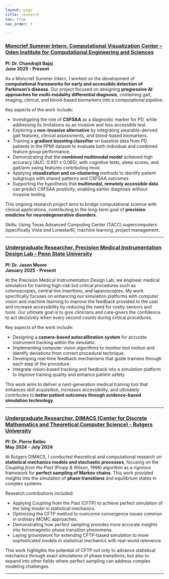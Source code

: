 ```yaml
---
layout: page
title: research
nav: true
nav_order: 3

--- 
```


### [Moncrief Summer Intern, Computational Visualization Center – Oden Institute for Computational Engineering and Sciences](assets/pdf/cvc.pdf)  
**PI: Dr. Chandrajit Bajaj**  
**June 2025 - Present**

As a Moncrief Summer Intern, I worked on the development of **computational frameworks for early and accessible detection of Parkinson’s disease**. Our project focused on designing **progressive AI approaches for multi-modality differential diagnosis**, combining gait, imaging, clinical, and blood-based biomarkers into a computational pipeline.  

Key aspects of the work include:  
- Investigating the role of **CSFSAA** as a diagnostic marker for PD, while addressing its limitations as an invasive and less accessible test.  
- Exploring a **non-invasive alternative** by integrating wearable-derived gait features, clinical assessments, and blood-based biomarkers.  
- Training a **gradient boosting classifier** on baseline data from PD patients in the PPMI dataset to evaluate both individual and combined feature group performance.  
- Demonstrating that the **combined multimodal model** achieved high accuracy (AUC: 0.931 ± 0.065), with cognitive tests, sleep scores, and gait/arm swing features contributing most.  
- Applying **visualization and co-clustering** methods to identify patient subgroups with shared patterns and CSFSAA outcomes.  
- Supporting the hypothesis that **multimodal, remotely accessible data** can predict CSFSAA positivity, enabling earlier diagnosis without invasive testing.   

This ongoing research project aims to bridge computational science with clinical applications, contributing to the long-term goal of **precision medicine for neurodegenerative disorders**.  

Skills: Using Texas Advanced Computing Center (TACC) supercomputers (specifically Vista and Lonestar6), machine learning, project management. 

---

### [Undergraduate Researcher, Precision Medical Instrumentation Design Lab - Penn State University](https://www.psu.edu/news/impact/story/re-engineering-medical-simulation-training-next-generation-physicians)  
**PI: Dr. Jason Moore**  
**January 2025 - Present**

At the Precision Medical Instrumentation Design Lab, we engineer medical simulators for training high-risk but critical procedures such as colonoscopies, central line insertions, and laparoscopies. My work specifically focuses on enhancing our simulation platforms with computer vision and machine learning to improve the feedback provided to the user and increase accessibility by reducing the need for costly sensors and tools. Our ultimate goal is to give clinicians and care-givers the confidence to act decisively when every second counts during critical procedures. 

Key aspects of the work include:  
- Designing a **camera-based autocalibration system** for accurate instrument tracking within the simulator.  
- Implementing computer vision algorithms to monitor tool motion and identify deviations from correct procedural technique.
- Developing real-time feedback mechanisms that guide trainees through each step of the procedure.
- Integrate vision-based tracking and feedback into a simulation platform to improve training quality and enhance patient safety.

This work aims to deliver a next-generation medical training tool that enhances skill acquisition, increases accessibility, and ultimately contributes to **better patient outcomes through evidence-based simulation technology**.  

---

### [Undergraduate Researcher, DIMACS (Center for Discrete Mathematics and Theoretical Computer Science) - Rutgers University](https://reu.dimacs.rutgers.edu/~jk2264/)  
**PI: Dr. Pierre Bellec**  
**May 2024 - July 2024**

At Rutgers DIMACS, I conducted theoretical and computational research on **statistical mechanics models and stochastic processes**, focusing on the *Coupling from the Past* (Propp & Wilson, 1996) algorithm as a rigorous framework for **perfect sampling of Markov chains**. This work provided insights into the simulation of **phase transitions** and equilibrium states in complex systems.  

Research contributions included:  
- Applying Coupling from the Past (CFTP) to achieve perfect simulation of the Ising model in statistical mechanics.
- Optimizing the CFTP method to overcome convergence issues common in ordinary MCMC approaches.
- Demonstrating how perfect sampling provides more accurate insights into ferromagnetic phase transition phenomena.
- Laying groundwork for extending CFTP-based simulation to more sophisticated models in statistical mechanics with real-world relevance.

This work highlights the potential of CFTP not only to advance statistical mechanics through exact simulations of phase transitions, but also to expand into other fields where perfect sampling can address complex modeling challenges.


---